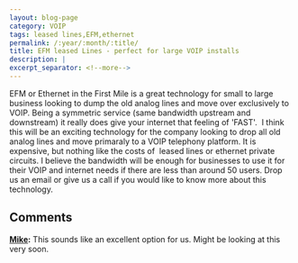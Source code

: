 ```yaml
---
layout: blog-page
category: VOIP
tags: leased lines,EFM,ethernet
permalink: /:year/:month/:title/
title: EFM leased Lines - perfect for large VOIP installs
description: |
excerpt_separator: <!--more-->
---
```


EFM or Ethernet in the First Mile is a great technology for small to large business looking to dump the old analog lines and move over exclusively to VOIP. Being a symmetric service (same bandwidth upstream and downstream) it really does give your internet that feeling of 'FAST'.  I think this will be an exciting technology for the company looking to drop all old analog lines and move primaraly to a VOIP telephony platform. <!--more-->It is expensive, but nothing like the costs of  leased lines or ethernet private circuits. I believe the bandwidth will be enough for businesses to use it for their VOIP and internet needs if there are less than around 50 users. Drop us an email or give us a call if you would like to know more about this technology.

## Comments

**[Mike](#30 "2011-08-11 14:44:43"):** This sounds like an excellent option for us. Might be looking at this very soon.

